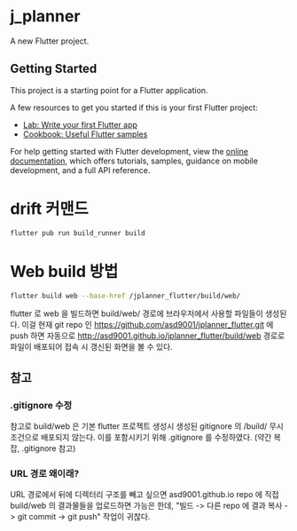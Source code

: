 # j_planner

A new Flutter project.

## Getting Started

This project is a starting point for a Flutter application.

A few resources to get you started if this is your first Flutter project:

- [Lab: Write your first Flutter app](https://docs.flutter.dev/get-started/codelab)
- [Cookbook: Useful Flutter samples](https://docs.flutter.dev/cookbook)

For help getting started with Flutter development, view the
[online documentation](https://docs.flutter.dev/), which offers tutorials,
samples, guidance on mobile development, and a full API reference.

# drift 커맨드
```bash
flutter pub run build_runner build 
```
# Web build 방법
```bash
flutter build web --base-href /jplanner_flutter/build/web/
```
flutter 로 web 을 빌드하면 build/web/ 경로에 브라우저에서 사용할 파일들이 생성된다.
이걸 현재 git repo 인 https://github.com/asd9001/jplanner_flutter.git 에 push 하면 자동으로 
http://asd9001.github.io/jplanner_flutter/build/web 경로로 파일이 배포되어 접속 시 갱신된 화면을 볼 수 있다.

## 참고
### .gitignore 수정 
참고로 build/web 은 기본 flutter 프로젝트 생성시 생성된 gitignore 의 /build/ 무시 조건으로 배포되지 않는다.
이를 포함시키기 위해 .gitignore 를 수정하였다. (약간 복잡, .gitignore 참고)
### URL 경로 왜이래?
URL 경로에서 뒤에 디렉터리 구조를 빼고 싶으면 asd9001.github.io repo 에 직접 build/web 의 결과물들을
업로드하면 가능은 한데, "빌드 -> 다른 repo 에 결과 복사 -> git commit -> git push" 작업이 귀찮다.

